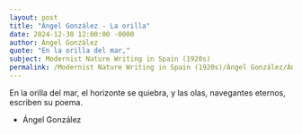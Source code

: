 ```yaml
---
layout: post
title: "Ángel González - La orilla"
date: 2024-12-30 12:00:00 -0000
author: Ángel González
quote: "En la orilla del mar,"
subject: Modernist Nature Writing in Spain (1920s)
permalink: /Modernist Nature Writing in Spain (1920s)/Ángel González/Ángel González - La orilla
---
```


En la orilla del mar,
el horizonte se quiebra,
y las olas,
navegantes eternos,
escriben su poema.

- Ángel González
